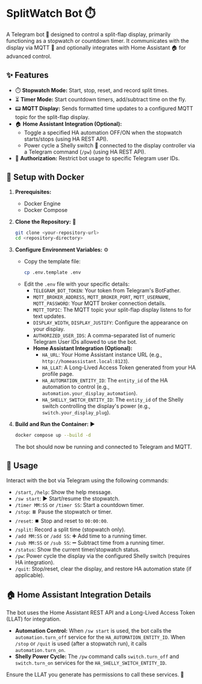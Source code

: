 # SplitWatch Bot ⏱️

A Telegram bot 🤖 designed to control a split-flap display, primarily functioning as a stopwatch or countdown timer. It communicates with the display via MQTT 📨 and optionally integrates with Home Assistant 🏠 for advanced control.

## ✨ Features

*   ⏱️ **Stopwatch Mode:** Start, stop, reset, and record split times.
*   ⏳ **Timer Mode:** Start countdown timers, add/subtract time on the fly.
*   📟 **MQTT Display:** Sends formatted time updates to a configured MQTT topic for the split-flap display.
*   🏠 **Home Assistant Integration (Optional):**
    *   Toggle a specified HA automation OFF/ON when the stopwatch starts/stops (using HA REST API).
    *   Power cycle a Shelly switch 🔌 connected to the display controller via a Telegram command (`/pw`) (using HA REST API).
*   🔑 **Authorization:** Restrict bot usage to specific Telegram user IDs.

## 🐳 Setup with Docker

1.  **Prerequisites:**
    *   Docker Engine
    *   Docker Compose

2.  **Clone the Repository:** 📂
    ```bash
    git clone <your-repository-url>
    cd <repository-directory>
    ```

3.  **Configure Environment Variables:** ⚙️
    *   Copy the template file:
        ```bash
        cp .env.template .env
        ```
    *   Edit the `.env` file with your specific details:
        *   `TELEGRAM_BOT_TOKEN`: Your token from Telegram's BotFather.
        *   `MQTT_BROKER_ADDRESS`, `MQTT_BROKER_PORT`, `MQTT_USERNAME`, `MQTT_PASSWORD`: Your MQTT broker connection details.
        *   `MQTT_TOPIC`: The MQTT topic your split-flap display listens to for text updates.
        *   `DISPLAY_WIDTH`, `DISPLAY_JUSTIFY`: Configure the appearance on your display.
        *   `AUTHORIZED_USER_IDS`: A comma-separated list of numeric Telegram User IDs allowed to use the bot.
        *   **Home Assistant Integration (Optional):**
            *   `HA_URL`: Your Home Assistant instance URL (e.g., `http://homeassistant.local:8123`).
            *   `HA_LLAT`: A Long-Lived Access Token generated from your HA profile page.
            *   `HA_AUTOMATION_ENTITY_ID`: The `entity_id` of the HA automation to control (e.g., `automation.your_display_automation`).
            *   `HA_SHELLY_SWITCH_ENTITY_ID`: The `entity_id` of the Shelly switch controlling the display's power (e.g., `switch.your_display_plug`).

4.  **Build and Run the Container:** ▶️
    ```bash
    docker compose up --build -d
    ```
    The bot should now be running and connected to Telegram and MQTT.

## 🚀 Usage

Interact with the bot via Telegram using the following commands:

*   `/start`, `/help`: Show the help message.
*   `/sw start`: ▶️ Start/resume the stopwatch.
*   `/timer MM:SS` or `/timer SS`:  Start a countdown timer.
*   `/stop`: ⏸️ Pause the stopwatch or timer.
*   `/reset`: ⏹️ Stop and reset to `00:00:00`.
*   `/split`:  Record a split time (stopwatch only).
*   `/add MM:SS` or `/add SS`: ➕ Add time to a running timer.
*   `/sub MM:SS` or `/sub SS`: ➖ Subtract time from a running timer.
*   `/status`:  Show the current timer/stopwatch status.
*   `/pw`:  Power cycle the display via the configured Shelly switch (requires HA integration).
*   `/quit`:  Stop/reset, clear the display, and restore HA automation state (if applicable).

## 🏠 Home Assistant Integration Details

The bot uses the Home Assistant REST API and a Long-Lived Access Token (LLAT) for integration.

*   **Automation Control:** When `/sw start` is used, the bot calls the `automation.turn_off` service for the `HA_AUTOMATION_ENTITY_ID`. When `/stop` or `/quit` is used (after a stopwatch run), it calls `automation.turn_on`.
*   **Shelly Power Cycle:** The `/pw` command calls `switch.turn_off` and `switch.turn_on` services for the `HA_SHELLY_SWITCH_ENTITY_ID`.

Ensure the LLAT you generate has permissions to call these services. 🔑
